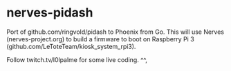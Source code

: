 # nerves-pidash

Port of github.com/ringvold/pidash to Phoenix from Go. This will use Nerves (nerves-project.org)
to build a firmware to boot on Raspberry Pi 3 (github.com/LeToteTeam/kiosk_system_rpi3).

Follow twitch.tv/l0lpalme for some live coding. ^^,

